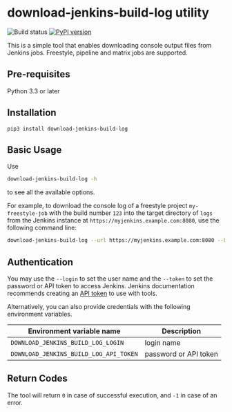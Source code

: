 # download-jenkins-build-log utility

![Build status](https://travis-ci.org/bertold/download-jenkins-build-log.svg?branch=master)
[![PyPI version](https://badge.fury.io/py/download-jenkins-build-log.svg)](https://badge.fury.io/py/download-jenkins-build-log)

This is a simple tool that enables downloading console output files
from Jenkins jobs. Freestyle, pipeline and matrix jobs are supported.

## Pre-requisites

Python 3.3 or later

## Installation

```
pip3 install download-jenkins-build-log
```



## Basic Usage

Use
```bash
download-jenkins-build-log -h
```
to see all the available options.

For example, to download the console log of a freestyle project `my-freestyle-job`
with the build number `123` into the target directory of `logs` from the Jenkins
instance at `https://myjenkins.example.com:8080`, use the following command line:
```bash
download-jenkins-build-log --url https://myjenkins.example.com:8080 --build 123 --directory logs my-freestyle-job
```

## Authentication

You may use the ```--login``` to set the user name and the ```--token``` to set
the password or API token to access Jenkins. Jenkins documentation recommends
creating an [API token](https://wiki.jenkins.io/display/JENKINS/Authenticating+scripted+clients)
to use with tools.

Alternatively, you can also provide credentials with the following environment
variables.

| Environment variable name                  | Description           |
|--------------------------------------------|-----------------------|
| ```DOWNLOAD_JENKINS_BUILD_LOG_LOGIN```     | login name            |
| ```DOWNLOAD_JENKINS_BUILD_LOG_API_TOKEN``` | password or API token |

## Return Codes

The tool will return `0` in case of successful execution, and `-1` in case of an error. 
